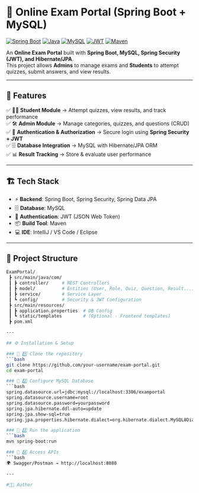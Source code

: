 # 📘 Online Exam Portal (Spring Boot + MySQL)

[![Spring Boot](https://img.shields.io/badge/SpringBoot-2.6.5-green.svg)](https://spring.io/projects/spring-boot)
[![Java](https://img.shields.io/badge/Java-17-blue.svg)](https://www.oracle.com/java/)
[![MySQL](https://img.shields.io/badge/MySQL-8.0-orange.svg)](https://www.mysql.com/)
[![JWT](https://img.shields.io/badge/Security-JWT-red.svg)](https://jwt.io/)
[![Maven](https://img.shields.io/badge/Build-Maven-yellow.svg)](https://maven.apache.org/)

An **Online Exam Portal** built with **Spring Boot, MySQL, Spring Security (JWT), and Hibernate/JPA**.  
This project allows **Admins** to manage exams and **Students** to attempt quizzes, submit answers, and view results.  

---

## 🚀 Features
✅ 👨‍🎓 **Student Module** → Attempt quizzes, view results, and track performance  
✅ 🛠️ **Admin Module** → Manage categories, quizzes, and questions (CRUD)  
✅ 🔐 **Authentication & Authorization** → Secure login using **Spring Security + JWT**  
✅ 🗄️ **Database Integration** → MySQL with Hibernate/JPA ORM  
✅ 📊 **Result Tracking** → Store & evaluate user performance  

---

## 🏗️ Tech Stack
- ⚡ **Backend**: Spring Boot, Spring Security, Spring Data JPA  
- 🗄️ **Database**: MySQL  
- 🔑 **Authentication**: JWT (JSON Web Token)  
- 📦 **Build Tool**: Maven  
- 💻 **IDE**: IntelliJ / VS Code / Eclipse  

---

## 📂 Project Structure
```bash
ExamPortal/
 ┣ src/main/java/com/
 ┃ ┣ controller/     # REST Controllers
 ┃ ┣ model/          # Entities (User, Role, Quiz, Question, Result...)
 ┃ ┣ service/        # Service Layer
 ┃ ┗ config/         # Security & JWT Configuration
 ┣ src/main/resources/
 ┃ ┣ application.properties  # DB Config
 ┃ ┗ static/templates        # (Optional - Frontend templates)
 ┣ pom.xml

---

## ⚙️ Installation & Setup

### 🔹 1️⃣ Clone the repository
```bash
git clone https://github.com/your-username/exam-portal.git
cd exam-portal

### 🔹 2️⃣ Configure MySQL Database
```bash
spring.datasource.url=jdbc:mysql://localhost:3306/examportal
spring.datasource.username=root
spring.datasource.password=yourpassword
spring.jpa.hibernate.ddl-auto=update
spring.jpa.show-sql=true
spring.jpa.properties.hibernate.dialect=org.hibernate.dialect.MySQL8Dialect

### 🔹 3️⃣ Run the application
```bash
mvn spring-boot:run

### 🔹 4️⃣ Access APIs
```bash
🌍 Swagger/Postman → http://localhost:8080

---

#👨‍💻 Author
